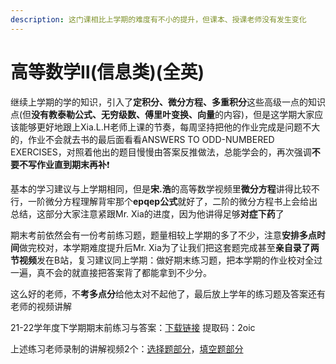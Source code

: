 ```yaml
---
description: 这门课相比上学期的难度有不小的提升，但课本、授课老师没有发生变化
---
```


# 高等数学Ⅱ(信息类)(全英)

继续上学期的学的知识，引入了**定积分、微分方程、多重积分**这些高级一点的知识点(但**没有教泰勒公式、无穷级数、傅里叶变换、向量**的内容)，但是这学期大家应该能够更好地跟上Xia.L.H老师上课的节奏，每周坚持把他的作业完成是问题不大的，作业不会就去书的最后面看看ANSWERS TO ODD-NUMBERED EXERCISES，对照着他出的题目慢慢由答案反推做法，总能学会的，再次强调**不要不写作业直到期末再补**❗

基本的学习建议与上学期相同，但是**宋.浩**的高等数学视频里**微分方程**讲得比较不行，一阶微分方程理解背牢那个**epqep公式**就好了，二阶的微分方程书上会给出总结，这部分大家注意紧跟Mr. Xia的进度，因为他讲得足够**对症下药**了

期末考前依然会有一份考前练习题，题量相较上学期的多了不少，注意**安排多点时间**做完校对，本学期难度提升后Mr. Xia为了让我们把这套题完成甚至**亲自录了两节视频**发在B站，复习建议同上学期：做好期末练习题，把本学期的作业校对全过一遍，真不会的就直接把答案背了都能拿到不少分。

这么好的老师，不**考多点分**给他太对不起他了，最后放上学年的练习题及答案还有老师的视频讲解

21-22学年度下学期期末前练习与答案：[下载链接](https://pan.baidu.com/s/1MKdlr15OiByG3IWC47LPHw) 提取码：2oic

上述练习老师录制的讲解视频2个：[选择题部分](https://www.bilibili.com/video/BV1bW4y1k7Yd?share\_source=copy\_web\&vd\_source=2e2bcfa887bf8da9bde84af9fe79f8eb)，[填空题部分](https://www.bilibili.com/video/BV1nv4y1G7BU?share\_source=copy\_web\&vd\_source=2e2bcfa887bf8da9bde84af9fe79f8eb)
